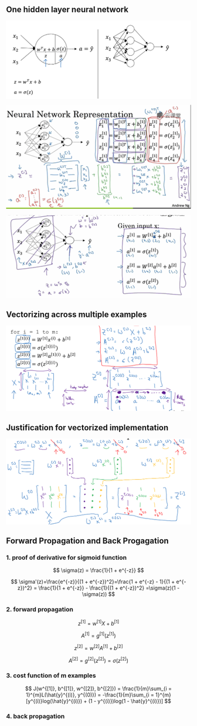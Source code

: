 ## One hidden layer neural network
![](/assets/Snip20180131_28.png)

![](/assets/Snip20180131_29.png)

![](/assets/Snip20180131_31.png)


## Vectorizing across multiple examples

![](/assets/Snip20180131_33.png)

## Justification for vectorized implementation

![](/assets/Snip20180131_34.png)


## Forward Propagation and Back Progagation

### 1. proof of derivative for sigmoid function

$$
\sigma(z) = \frac{1}{1 + e^{-z}}
$$

$$
\sigma'(z)=\frac{e^{-z}}{(1 + e^{-z})^2}=\frac{1 + e^{-z} - 1}{(1 + e^{-z})^2} =
\frac{1}{1 + e^{-z}} - \frac{1}{(1 + e^{-z})^2}
=\sigma(z)(1 - \sigma(z))
$$



### 2. forward propagation


$$z^{[1]} = w^{[1]}X + b^{[1]}$$

$$A^{[1]} = g^{[1]}(z^{[1]})$$

$$z^{[2]} = w^{[2]}A^{[1]} + b^{[2]}$$

$$A^{[2]} = g^{[2]}(z^{[2]}) = \sigma(z^{[2]})$$

### 3. cost function of m examples
$$
J(w^{[1]}, b^{[1]}, w^{[2]}, b^{[2]}) = \frac{1}{m}\sum_{i = 1}^{m}L(\hat{y}^{(i)}, y^{(0)}) = -\frac{1}{m}\sum_{i = 1}^{m}[y^{(i)}log(\hat{y}^{(i)}) + (1 - y^{(i)})log(1 - \hat{y}^{(i)})]
$$


### 4. back propagation




